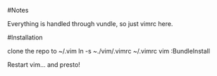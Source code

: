 #Notes

Everything is handled through vundle, so just vimrc here.


#Installation

clone the repo to ~/.vim
ln -s ~./vim/.vimrc ~/.vimrc
vim
:BundleInstall

Restart vim... and presto!
